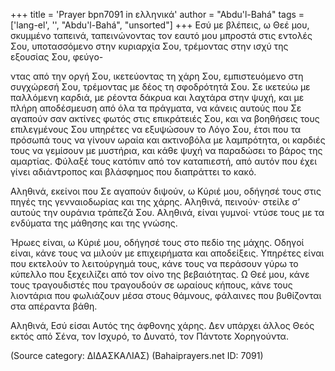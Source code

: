 +++
title = 'Prayer bpn7091 in ελληνικά'
author = "Abdu'l-Bahá"
tags = ['lang-el', '', "Abdu'l-Bahá", "unsorted"]
+++
Εσύ µε βλέπεις, ω Θεέ µου, σκυµµένο ταπεινά, ταπεινώνοντας τον εαυτό µου µπροστά στις εντολές Σου, υποτασσόµενο στην κυριαρχία Σου, τρέµοντας στην ισχύ της εξουσίας Σου, φεύγο-

ντας από την οργή Σου, ικετεύοντας τη χάρη Σου, εµπιστευόµενο στη συγχώρεσή Σου, τρέµοντας µε δέος τη σφοδρότητά Σου. Σε ικετεύω µε παλλόµενη καρδιά, µε ρέοντα δάκρυα και λαχτάρα στην ψυχή, και µε πλήρη αποδέσµευση από όλα τα πράγµατα, να κάνεις αυτούς που Σε αγαπούν σαν ακτίνες φωτός στις επικράτειές Σου, και να βοηθήσεις τους επιλεγµένους Σου υπηρέτες να εξυψώσουν το Λόγο Σου, έτσι που τα πρόσωπά τους να γίνουν ωραία και ακτινοβόλα µε λαµπρότητα, οι καρδιές τους να γεµίσουν µε µυστήρια, και κάθε ψυχή να παραδώσει το βάρος της αµαρτίας. Φύλαξέ τους κατόπιν από τον καταπιεστή, από αυτόν που έχει γίνει αδιάντροπος και βλάσφηµος που διαπράττει το κακό.

Αληθινά, εκείνοι που Σε αγαπούν διψούν, ω Κύριέ µου, οδήγησέ τους στις πηγές της γενναιοδωρίας και της χάρης. Αληθινά, πεινούν· στείλε σ’ αυτούς την ουράνια τράπεζά Σου. Αληθινά, είναι γυµνοί· ντύσε τους µε τα ενδύµατα της µάθησης και της γνώσης.

Ήρωες είναι, ω Κύριέ µου, οδήγησέ τους στο πεδίο της µάχης. Οδηγοί είναι, κάνε τους να µιλούν µε επιχειρήµατα και αποδείξεις. Υπηρέτες είναι που εκτελούν το λειτούργηµά τους, κάνε τους να περάσουν γύρω το κύπελλο που ξεχειλίζει από τον οίνο της βεβαιότητας. Ω Θεέ µου, κάνε τους τραγουδιστές που τραγουδούν σε ωραίους κήπους, κάνε τους λιοντάρια που φωλιάζουν µέσα στους θάµνους, φάλαινες που βυθίζονται στα απέραντα βάθη.

Αληθινά, Εσύ είσαι Αυτός της άφθονης χάρης. ∆εν υπάρχει άλλος Θεός εκτός από Σένα, τον Ισχυρό, το ∆υνατό, τον Πάντοτε Χορηγούντα.

(Source category: ∆Ι∆ΑΣΚΑΛΙΑΣ)
(Bahaiprayers.net ID: 7091)
